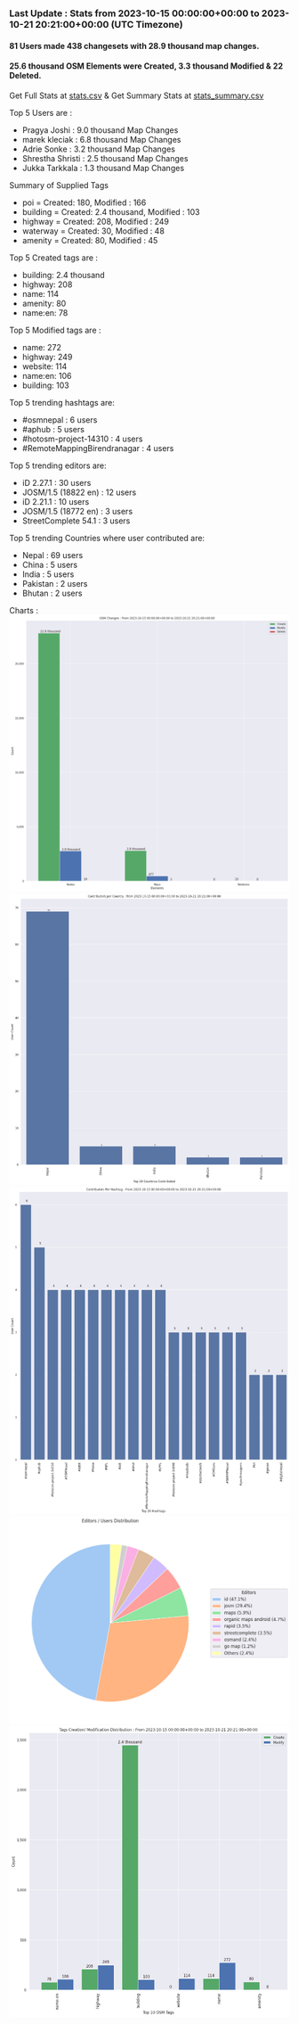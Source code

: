 ### Last Update : Stats from 2023-10-15 00:00:00+00:00 to 2023-10-21 20:21:00+00:00 (UTC Timezone)

#### 81 Users made 438 changesets with 28.9 thousand map changes.
#### 25.6 thousand OSM Elements were Created, 3.3 thousand Modified & 22 Deleted.
Get Full Stats at [stats.csv](/stats/Nepal/Weekly/stats.csv)
 & Get Summary Stats at [stats_summary.csv](/stats/Nepal/Weekly/stats_summary.csv)

Top 5 Users are : 
- Pragya Joshi : 9.0 thousand Map Changes
- marek kleciak : 6.8 thousand Map Changes
- Adrie Sonke : 3.2 thousand Map Changes
- Shrestha Shristi : 2.5 thousand Map Changes
- Jukka Tarkkala : 1.3 thousand Map Changes

Summary of Supplied Tags
- poi = Created: 180, Modified : 166
- building = Created: 2.4 thousand, Modified : 103
- highway = Created: 208, Modified : 249
- waterway = Created: 30, Modified : 48
- amenity = Created: 80, Modified : 45


Top 5 Created tags are :
- building: 2.4 thousand
- highway: 208
- name: 114
- amenity: 80
- name:en: 78


Top 5 Modified tags are :
- name: 272
- highway: 249
- website: 114
- name:en: 106
- building: 103


Top 5 trending hashtags are:
- #osmnepal : 6 users
- #aphub : 5 users
- #hotosm-project-14310 : 4 users
- #RemoteMappingBirendranagar : 4 users


Top 5 trending editors are:
- iD 2.27.1 : 30 users
- JOSM/1.5 (18822 en) : 12 users
- iD 2.21.1 : 10 users
- JOSM/1.5 (18772 en) : 3 users
- StreetComplete 54.1 : 3 users


Top 5 trending Countries where user contributed are:
- Nepal : 69 users
- China : 5 users
- India : 5 users
- Pakistan : 2 users
- Bhutan : 2 users


 Charts : 
![Alt text](./stats_osm_changes.png) 
![Alt text](./stats_users_per_country.png) 
![Alt text](./stats_users_per_hashtag.png) 
![Alt text](./stats_editors_pie_chart.png) 
![Alt text](./stats_tags.png) 
